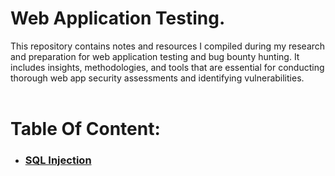 # Web Application Testing.
This repository contains notes and resources I compiled during my research and preparation for web application testing and bug bounty hunting. It includes insights, methodologies, and tools that are essential for conducting thorough web app security assessments and identifying vulnerabilities.
<br>
<br>
# Table Of Content:
- ### [SQL Injection](https://github.com/aadix420/Web-App-Testing/blob/main/SQL%20Injection.md)
